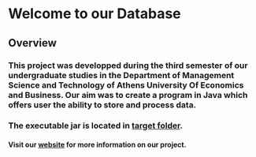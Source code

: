 # Welcome to our Database

## Overview

### This project was developped during the third semester of our undergraduate studies in the Department of Management Science and Technology of Athens University Of Economics and Business. Our aim was to create a program in Java which offers user the ability to store and process data.

### The executable jar is located in [target folder](https://github.com/Elviraant/Database-project/tree/master/target).

#### Visit our [website](https://elviraant.github.io/Database-project/) for more information on our project.
